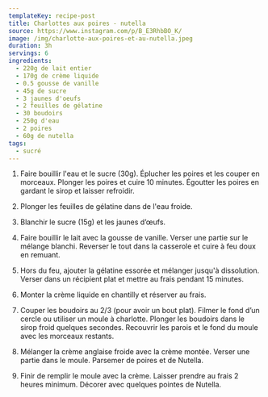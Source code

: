 ```yaml
---
templateKey: recipe-post
title: Charlottes aux poires - nutella
source: https://www.instagram.com/p/B_E3RhbBO_K/
image: /img/charlotte-aux-poires-et-au-nutella.jpeg
duration: 3h
servings: 6
ingredients:
  - 220g de lait entier
  - 170g de crème liquide
  - 0.5 gousse de vanille
  - 45g de sucre
  - 3 jaunes d'oeufs
  - 2 feuilles de gélatine
  - 30 boudoirs
  - 250g d'eau
  - 2 poires
  - 60g de nutella
tags:
  - sucré
---
```

1. Faire bouillir l'eau et le sucre (30g). Éplucher les poires et les couper en morceaux. Plonger les poires et cuire 10 minutes. Égoutter les poires en gardant le sirop et laisser refroidir.

2. Plonger les feuilles de gélatine dans de l'eau froide.

3. Blanchir le sucre (15g) et les jaunes d’œufs.

4. Faire bouillir le lait avec la gousse de vanille. Verser une partie sur le mélange blanchi. Reverser le tout dans la casserole et cuire à feu doux en remuant.

5. Hors du feu, ajouter la gélatine essorée et mélanger jusqu'à dissolution. Verser dans un récipient plat et mettre au frais pendant 15 minutes.

6. Monter la crème liquide en chantilly et réserver au frais.

7. Couper les boudoirs au 2/3 (pour avoir un bout plat). Filmer le fond d’un cercle ou utiliser un moule à charlotte. Plonger les boudoirs dans le sirop froid quelques secondes. Recouvrir les parois et le fond du moule avec les morceaux restants.

8. Mélanger la crème anglaise froide avec la crème montée. Verser une partie dans le moule. Parsemer de poires et de Nutella.

9. Finir de remplir le moule avec la crème. Laisser prendre au frais 2 heures minimum. Décorer avec quelques pointes de Nutella.
